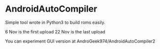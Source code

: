 # AndroidAutoCompiler
Simple tool wrote in Python3 to build roms easily.

6 Nov is the first upload
22 Nov is the last upload

You can experiment GUI version at AndroGeek974/AndroidAutoCompiler2
